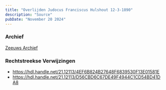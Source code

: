 ```yaml
---
title: "Overlijden Judocus Franciscus Hulshout 12-3-1890"
description: "Source"
pubDate: "November 20 2024"
---
```


### Archief
[Zeeuws Archief](https://www.zeeuwsarchief.nl/)

### Rechtstreekse Verwijzingen
- https://hdl.handle.net/21.12113/4EF6B824B27648F6839530F13E01581E
- https://hdl.handle.net/21.12113/D56CBD6C67DE49F4944C1CD54BD41DA8